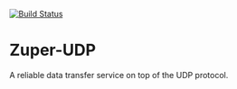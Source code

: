 [![Build Status](https://travis-ci.com/mohamedmahmoud97/Zuper-UDP.svg?token=aQtpZzy2UuNChYAfpRmS&branch=master)](https://travis-ci.com/mohamedmahmoud97/Zuper-UDP)

# Zuper-UDP
 A reliable data transfer service on top of the UDP protocol.
